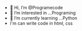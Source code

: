 - 👋 Hi, I’m @Programecode
- 👀 I’m interested in ...Programing
- 🌱 I’m currently learning ...Python
-  I'm can write code in html, css
